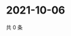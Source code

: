 # 2021-10-06

共 0 条

<!-- BEGIN WEIBO -->
<!-- 最后更新时间 Wed Oct 06 2021 16:16:50 GMT+0800 (China Standard Time) -->

<!-- END WEIBO -->

